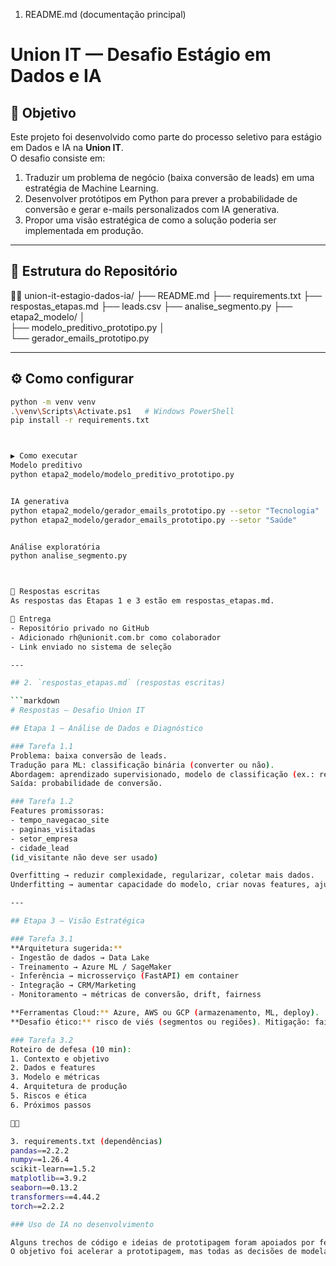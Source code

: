 1. README.md (documentação principal)
# Union IT — Desafio Estágio em Dados e IA

## 📌 Objetivo
Este projeto foi desenvolvido como parte do processo seletivo para estágio em Dados e IA na **Union IT**.  
O desafio consiste em:
1. Traduzir um problema de negócio (baixa conversão de leads) em uma estratégia de Machine Learning.  
2. Desenvolver protótipos em Python para prever a probabilidade de conversão e gerar e-mails personalizados com IA generativa.  
3. Propor uma visão estratégica de como a solução poderia ser implementada em produção.

---

## 📂 Estrutura do Repositório


union-it-estagio-dados-ia/ 
├── README.md 
├── requirements.txt 
├── respostas_etapas.md 
├── leads.csv 
├── analise_segmento.py 
├── etapa2_modelo/ 
 │   
 ├── modelo_preditivo_prototipo.py 
 │   
 └── gerador_emails_prototipo.py

---

## ⚙️ Como configurar
```bash
python -m venv venv
.\venv\Scripts\Activate.ps1   # Windows PowerShell
pip install -r requirements.txt



▶️ Como executar
Modelo preditivo
python etapa2_modelo/modelo_preditivo_prototipo.py


IA generativa
python etapa2_modelo/gerador_emails_prototipo.py --setor "Tecnologia"
python etapa2_modelo/gerador_emails_prototipo.py --setor "Saúde"


Análise exploratória
python analise_segmento.py



📝 Respostas escritas
As respostas das Etapas 1 e 3 estão em respostas_etapas.md.

🚀 Entrega
- Repositório privado no GitHub
- Adicionado rh@unionit.com.br como colaborador
- Link enviado no sistema de seleção

---

## 2. `respostas_etapas.md` (respostas escritas)

```markdown
# Respostas — Desafio Union IT

## Etapa 1 — Análise de Dados e Diagnóstico

### Tarefa 1.1
Problema: baixa conversão de leads.  
Tradução para ML: classificação binária (converter ou não).  
Abordagem: aprendizado supervisionado, modelo de classificação (ex.: regressão logística, árvore de decisão).  
Saída: probabilidade de conversão.

### Tarefa 1.2
Features promissoras:
- tempo_navegacao_site
- paginas_visitadas
- setor_empresa
- cidade_lead  
(id_visitante não deve ser usado)

Overfitting → reduzir complexidade, regularizar, coletar mais dados.  
Underfitting → aumentar capacidade do modelo, criar novas features, ajustar hiperparâmetros.

---

## Etapa 3 — Visão Estratégica

### Tarefa 3.1
**Arquitetura sugerida:**  
- Ingestão de dados → Data Lake  
- Treinamento → Azure ML / SageMaker  
- Inferência → microsserviço (FastAPI) em container  
- Integração → CRM/Marketing  
- Monitoramento → métricas de conversão, drift, fairness

**Ferramentas Cloud:** Azure, AWS ou GCP (armazenamento, ML, deploy).  
**Desafio ético:** risco de viés (segmentos ou regiões). Mitigação: fairness checks, auditoria, revisão humana.

### Tarefa 3.2
Roteiro de defesa (10 min):  
1. Contexto e objetivo  
2. Dados e features  
3. Modelo e métricas  
4. Arquitetura de produção  
5. Riscos e ética  
6. Próximos passos



3. requirements.txt (dependências)
pandas==2.2.2
numpy==1.26.4
scikit-learn==1.5.2
matplotlib==3.9.2
seaborn==0.13.2
transformers==4.44.2
torch==2.2.2

### Uso de IA no desenvolvimento

Alguns trechos de código e ideias de prototipagem foram apoiados por ferramentas de IA generativa, sempre com revisão e adaptação manual.  
O objetivo foi acelerar a prototipagem, mas todas as decisões de modelagem, métricas, features e arquitetura foram analisadas e validadas por mim.


